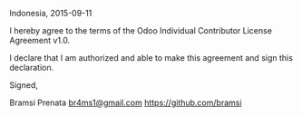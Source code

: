 Indonesia, 2015-09-11

I hereby agree to the terms of the Odoo Individual Contributor License
Agreement v1.0.

I declare that I am authorized and able to make this agreement and sign this
declaration.

Signed,

Bramsi Prenata br4ms1@gmail.com https://github.com/bramsi
